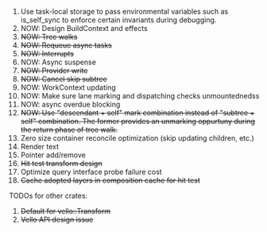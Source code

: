 1. Use task-local storage to pass environmental variables such as is_self_sync to enforce certain invariants during debugging.
2. NOW: Design BuildContext and effects
3. ~~NOW: Tree walks~~
4. ~~NOW: Requeue async tasks~~
5. ~~NOW: Interrupts~~
6. NOW: Async suspense
7. ~~NOW: Provider write~~
8. ~~NOW: Cancel skip subtree~~
9. NOW: WorkContext updating
10. NOW: Make sure lane marking and dispatching checks unmountednedss
11. NOW: async overdue blocking
12. ~~NOW: Use "descendant + self" mark combination instead of "subtree + self" combination. The former provides an unmarking oppurtuny during the return phase of tree walk.~~
13. Zero size container reconcile optimization (skip updating children, etc.)
14. Render text
15. Pointer add/remove
16. ~~Hit test transform design~~
17. Optimize query interface probe failure cost
18. ~~Cache adopted layers in composition cache for hit test~~


TODOs for other crates:
1. ~~Default for vello::Transform~~
2. ~~Vello API design issue~~